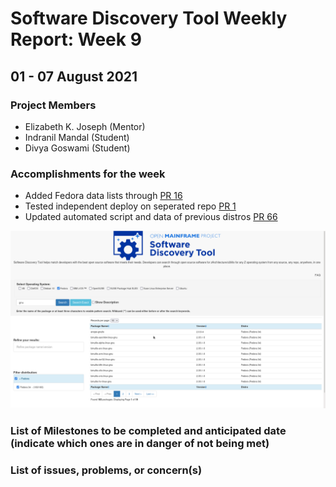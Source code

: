 # Software Discovery Tool Weekly Report: Week 9

## 01 - 07 August 2021

### Project Members

 * Elizabeth K. Joseph (Mentor)
 * Indranil Mandal (Student)
 * Divya Goswami (Student)

### Accomplishments for the week
- Added Fedora data lists through [PR 16](https://github.com/openmainframeproject/software-discovery-tool-data/pull/16)
- Tested independent deploy on seperated repo [PR 1](https://github.com/openmainframeproject/software-discovery-tool-deploy/pull/1)
- Updated automated script and data of previous distros [PR 66](https://github.com/openmainframeproject/software-discovery-tool/pull/66)

![UI Update](images/fedora_week10.png)
### List of Milestones to be completed and anticipated date (indicate which ones are in danger of not being met) 

### List of issues, problems, or concern(s)
